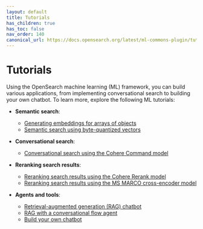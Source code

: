 ```yaml
---
layout: default
title: Tutorials
has_children: true
has_toc: false
nav_order: 140
canonical_url: https://docs.opensearch.org/latest/ml-commons-plugin/tutorials/index/
---
```


# Tutorials

Using the OpenSearch machine learning (ML) framework, you can build various applications, from implementing conversational search to building your own chatbot. To learn more, explore the following ML tutorials:

- **Semantic search**:
    - [Generating embeddings for arrays of objects]({{site.url}}{{site.baseurl}}/ml-commons-plugin/tutorials/generate-embeddings/)
    - [Semantic search using byte-quantized vectors]({{site.url}}{{site.baseurl}}/ml-commons-plugin/tutorials/semantic-search-byte-vectors/)

- **Conversational search**:
    - [Conversational search using the Cohere Command model]({{site.url}}{{site.baseurl}}/ml-commons-plugin/tutorials/conversational-search-cohere/)

- **Reranking search results**:
    - [Reranking search results using the Cohere Rerank model]({{site.url}}{{site.baseurl}}/ml-commons-plugin/tutorials/reranking-cohere/)
    - [Reranking search results using the MS MARCO cross-encoder model]({{site.url}}{{site.baseurl}}/ml-commons-plugin/tutorials/reranking-cross-encoder/)

- **Agents and tools**:
    - [Retrieval-augmented generation (RAG) chatbot]({{site.url}}{{site.baseurl}}/ml-commons-plugin/tutorials/rag-chatbot/)
    - [RAG with a conversational flow agent]({{site.url}}{{site.baseurl}}/ml-commons-plugin/tutorials/rag-conversational-agent/)
    - [Build your own chatbot]({{site.url}}{{site.baseurl}}/ml-commons-plugin/tutorials/build-chatbot/)